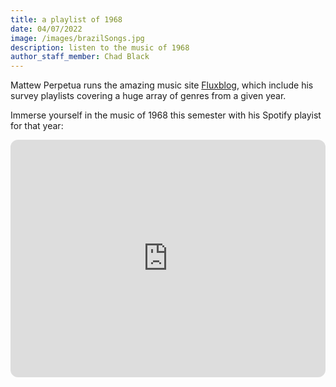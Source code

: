 ```yaml
---
title: a playlist of 1968
date: 04/07/2022
image: /images/brazilSongs.jpg
description: listen to the music of 1968
author_staff_member: Chad Black
---
```


Mattew Perpetua runs the amazing music site
[Fluxblog](http://www.fluxblog.org/), which include his survey playlists
covering a huge array of genres from a given year. 

Immerse yourself in the music of 1968 this semester with his Spotify playist
for that year:

<iframe style="border-radius:12px" src="https://open.spotify.com/embed/playlist/3uucJP8KJzqqU8GunqjcjE?utm_source=generator" width="100%" height="380" frameBorder="0" allowfullscreen="" allow="autoplay; clipboard-write; encrypted-media; fullscreen; picture-in-picture"></iframe>

